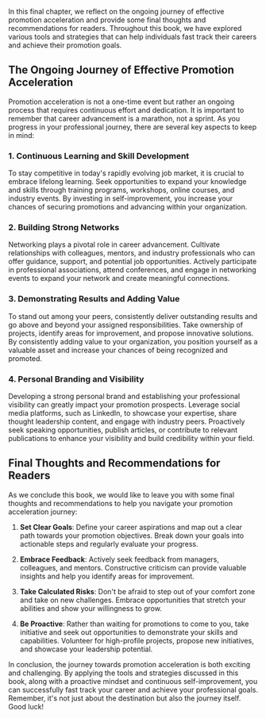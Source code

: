 
In this final chapter, we reflect on the ongoing journey of effective promotion acceleration and provide some final thoughts and recommendations for readers. Throughout this book, we have explored various tools and strategies that can help individuals fast track their careers and achieve their promotion goals.

The Ongoing Journey of Effective Promotion Acceleration
-------------------------------------------------------

Promotion acceleration is not a one-time event but rather an ongoing process that requires continuous effort and dedication. It is important to remember that career advancement is a marathon, not a sprint. As you progress in your professional journey, there are several key aspects to keep in mind:

### 1. Continuous Learning and Skill Development

To stay competitive in today's rapidly evolving job market, it is crucial to embrace lifelong learning. Seek opportunities to expand your knowledge and skills through training programs, workshops, online courses, and industry events. By investing in self-improvement, you increase your chances of securing promotions and advancing within your organization.

### 2. Building Strong Networks

Networking plays a pivotal role in career advancement. Cultivate relationships with colleagues, mentors, and industry professionals who can offer guidance, support, and potential job opportunities. Actively participate in professional associations, attend conferences, and engage in networking events to expand your network and create meaningful connections.

### 3. Demonstrating Results and Adding Value

To stand out among your peers, consistently deliver outstanding results and go above and beyond your assigned responsibilities. Take ownership of projects, identify areas for improvement, and propose innovative solutions. By consistently adding value to your organization, you position yourself as a valuable asset and increase your chances of being recognized and promoted.

### 4. Personal Branding and Visibility

Developing a strong personal brand and establishing your professional visibility can greatly impact your promotion prospects. Leverage social media platforms, such as LinkedIn, to showcase your expertise, share thought leadership content, and engage with industry peers. Proactively seek speaking opportunities, publish articles, or contribute to relevant publications to enhance your visibility and build credibility within your field.

Final Thoughts and Recommendations for Readers
----------------------------------------------

As we conclude this book, we would like to leave you with some final thoughts and recommendations to help you navigate your promotion acceleration journey:

1. **Set Clear Goals**: Define your career aspirations and map out a clear path towards your promotion objectives. Break down your goals into actionable steps and regularly evaluate your progress.

2. **Embrace Feedback**: Actively seek feedback from managers, colleagues, and mentors. Constructive criticism can provide valuable insights and help you identify areas for improvement.

3. **Take Calculated Risks**: Don't be afraid to step out of your comfort zone and take on new challenges. Embrace opportunities that stretch your abilities and show your willingness to grow.

4. **Be Proactive**: Rather than waiting for promotions to come to you, take initiative and seek out opportunities to demonstrate your skills and capabilities. Volunteer for high-profile projects, propose new initiatives, and showcase your leadership potential.

In conclusion, the journey towards promotion acceleration is both exciting and challenging. By applying the tools and strategies discussed in this book, along with a proactive mindset and continuous self-improvement, you can successfully fast track your career and achieve your professional goals. Remember, it's not just about the destination but also the journey itself. Good luck!

